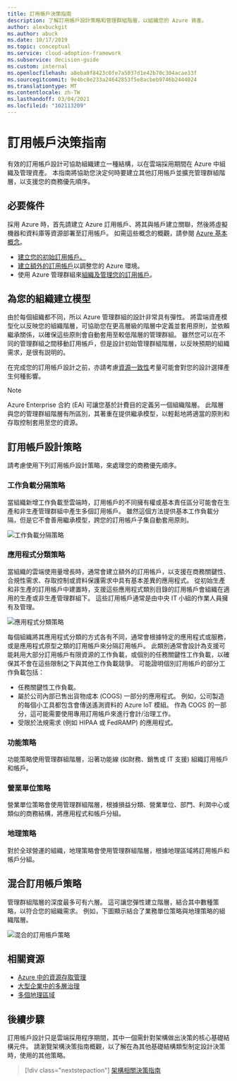 ```yaml
---
title: 訂用帳戶決策指南
description: 了解訂用帳戶設計策略和管理群組階層，以組織您的 Azure 資產。
author: alexbuckgit
ms.author: abuck
ms.date: 10/17/2019
ms.topic: conceptual
ms.service: cloud-adoption-framework
ms.subservice: decision-guide
ms.custom: internal
ms.openlocfilehash: a8eba0f8423c0fe7a5037d1e42b70c304acae33f
ms.sourcegitcommit: 9e4bc0e233a24642853f5e8acbeb9746b2444024
ms.translationtype: MT
ms.contentlocale: zh-TW
ms.lasthandoff: 03/04/2021
ms.locfileid: "102113209"
---
```

# <a name="subscription-decision-guide"></a>訂用帳戶決策指南

有效的訂用帳戶設計可協助組織建立一種結構，以在雲端採用期間在 Azure 中組織及管理資產。 本指南將協助您決定何時要建立其他訂用帳戶並擴充管理群組階層，以支援您的商務優先順序。

## <a name="prerequisites"></a>必要條件

採用 Azure 時，首先請建立 Azure 訂用帳戶、將其與帳戶建立關聯，然後將虛擬機器和資料庫等資源部署至訂用帳戶。 如需這些概念的概觀，請參閱 [Azure 基本概念](../../ready/considerations/fundamental-concepts.md)。

- [建立您的初始訂用帳戶。](../../ready/azure-best-practices/initial-subscriptions.md)
- [建立額外的訂用帳戶](../../ready/azure-best-practices/scale-subscriptions.md)以調整您的 Azure 環境。
- 使用 Azure 管理群組來[組織及管理您的訂用帳戶](../../ready/azure-best-practices/organize-subscriptions.md)。

## <a name="model-your-organization"></a>為您的組織建立模型

由於每個組織都不同，所以 Azure 管理群組的設計非常具有彈性。 將雲端資產模型化以反映您的組織階層，可協助您在更高層級的階層中定義並套用原則，並依賴繼承關係，以確保這些原則會自動套用至較低階層的管理群組。 雖然您可以在不同的管理群組之間移動訂用帳戶，但是設計初始管理群組階層，以反映預期的組織需求，是很有説明的。

在完成您的訂用帳戶設計之前，亦請考慮[資源一致性](../resource-consistency/index.md)考量可能會對您的設計選擇產生何種影響。

> [!NOTE]
> Azure Enterprise 合約 (EA) 可讓您基於計費目的定義另一個組織階層。 此階層與您的管理群組階層有所區別，其著重在提供繼承模型，以輕鬆地將適當的原則和存取控制套用至您的資源。

## <a name="subscription-design-strategies"></a>訂用帳戶設計策略

請考慮使用下列訂用帳戶設計策略，來處理您的商務優先順序。

### <a name="workload-separation-strategy"></a>工作負載分隔策略

當組織新增工作負載至雲端時，訂用帳戶的不同擁有權或基本責任區分可能會在生產和非生產管理群組中產生多個訂用帳戶。 雖然這個方法提供基本工作負載分隔，但是它不會善用繼承模型，跨您的訂用帳戶子集自動套用原則。

![工作負載分隔策略](../../_images/ready/management-group-hierarchy-v2.png)

### <a name="application-category-strategy"></a>應用程式分類策略

當組織的雲端使用量增長時，通常會建立額外的訂用帳戶，以支援在商務關鍵性、合規性需求、存取控制或資料保護需求中具有基本差異的應用程式。 從初始生產和非生產的訂用帳戶中建置時，支援這些應用程式類別目錄的訂用帳戶會組織在適用的生產或非生產管理群組下。 這些訂用帳戶通常是由中央 IT 小組的作業人員擁有及管理。

![應用程式分類策略](../../_images/decision-guides/decision-guide-subscriptions-hierarchy.png)

每個組織將其應用程式分類的方式各有不同，通常會根據特定的應用程式或服務，或是應用程式原型之類的訂用帳戶來分隔訂用帳戶。 此類別通常會設計為支援可能耗用大部分訂用帳戶有限資源的工作負載，或個別的任務關鍵性工作負載，以確保其不會在這些限制之下與其他工作負載競爭。 可能證明個別訂用帳戶的部分工作負載包括：

- 任務關鍵性工作負載。
- 屬於公司內部已售出貨物成本 (COGS) 一部分的應用程式。 例如，公司製造的每個小工具都包含會傳送遙測資料的 Azure IoT 模組。 作為 COGS 的一部分，這可能需要使用專用訂用帳戶來進行會計/治理工作。
- 受限於法規需求 (例如 HIPAA 或 FedRAMP) 的應用程式。

### <a name="functional-strategy"></a>功能策略

功能策略使用管理群組階層，沿著功能線 (如財務、銷售或 IT 支援) 組織訂用帳戶和帳戶。

### <a name="business-unit-strategy"></a>營業單位策略

營業單位策略會使用管理群組階層，根據損益分類、營業單位、部門、利潤中心或類似的商務結構，將應用程式和帳戶分組。

### <a name="geographic-strategy"></a>地理策略

對於全球營運的組織，地理策略會使用管理群組階層，根據地理區域將訂用帳戶和帳戶分組。

## <a name="mix-subscription-strategies"></a>混合訂用帳戶策略

管理群組階層的深度最多可有六層。 這可讓您彈性建立階層，結合其中數種策略，以符合您的組織需求。 例如，下圖顯示結合了業務單位策略與地理策略的組織階層。

![混合的訂用帳戶策略](../../_images/decision-guides/decision-guide-subscriptions-hierarchy-mixed.png)

## <a name="related-resources"></a>相關資源

- [Azure 中的資源存取管理](../../govern/resource-consistency/resource-access-management.md)
- [大型企業中的多層治理](../../govern/guides/complex/multiple-layers-of-governance.md)
- [多個地理區域](../../migrate/azure-best-practices/multiple-regions.md)

## <a name="next-steps"></a>後續步驟

訂用帳戶設計只是雲端採用程序期間，其中一個需針對架構做出決策的核心基礎結構元件。 請瀏覽架構決策指南概觀，以了解在為其他基礎結構類型制定設計決策時，使用的其他策略。

> [!div class="nextstepaction"]
> [架構相關決策指南](../index.md)
